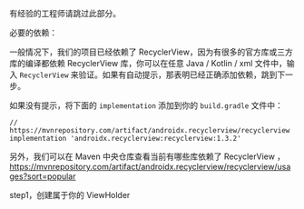 
有经验的工程师请跳过此部分。

必要的依赖：

一般情况下，我们的项目已经依赖了 RecyclerView，因为有很多的官方库或三方库的编译都依赖 RecyclerView 库，你可以在任意 Java / Kotlin / xml 文件中，输入 `RecyclerView` 来验证。如果有自动提示，那表明已经正确添加依赖，跳到下一步。

如果没有提示，将下面的 `implementation` 添加到你的 `build.gradle` 文件中：

```
// https://mvnrepository.com/artifact/androidx.recyclerview/recyclerview
implementation 'androidx.recyclerview:recyclerview:1.3.2'
```

另外，我们可以在 Maven 中央仓库查看当前有哪些库依赖了 RecyclerView ，https://mvnrepository.com/artifact/androidx.recyclerview/recyclerview/usages?sort=popular

step1，创建属于你的 ViewHolder



